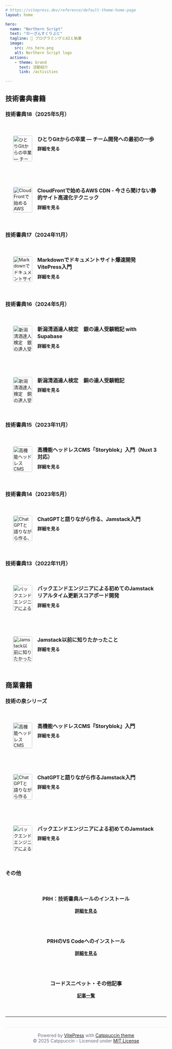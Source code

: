 ```yaml
---
# https://vitepress.dev/reference/default-theme-home-page
layout: home

hero:
  name: "Northern Script"
  text: "のーざんすくりぷと"
  tagline: 📝 プログラミングとAIと執筆
  image:
    src: /ns_hero.png
    alt: Northern Script logo
  actions:
    - theme: brand
      text: 活動紹介
      link: /activities

---
```


## 技術書典書籍

### 技術書典18（2025年5月）

<div class="book-grid">
  <a href="/solo-git-to-team" class="book-item-link" aria-label="ひとりGitからの卒業 ― チーム開発への最初の一歩の詳細を見る">
    <article class="book-item">
      <img src="/git-team-cover.png" alt="ひとりGitからの卒業 ― チーム開発への最初の一歩の表紙" class="book-cover" width="60" height="80" loading="lazy" decoding="async" fetchpriority="low">
      <div class="book-info">
        <h4>ひとりGitからの卒業 ― チーム開発への最初の一歩</h4>
        <span class="book-link" role="button">詳細を見る</span>
      </div>
    </article>
  </a>
  <a href="/cloudfront-aws-cdn" class="book-item-link" aria-label="CloudFrontで始めるAWS CDN - 今さら聞けない静的サイト高速化テクニックの詳細を見る">
    <article class="book-item">
      <img src="/cloudfront-aws-cover.png" alt="CloudFrontで始めるAWS CDN - 今さら聞けない静的サイト高速化テクニックの表紙" class="book-cover" width="60" height="80" loading="lazy" decoding="async" fetchpriority="low">
      <div class="book-info">
        <h4>CloudFrontで始めるAWS CDN - 今さら聞けない静的サイト高速化テクニック</h4>
        <span class="book-link" role="button">詳細を見る</span>
      </div>
    </article>
  </a>
</div>

### 技術書典17（2024年11月）

<div class="book-grid">
  <a href="/vitepress-book" class="book-item-link" aria-label="Markdownでドキュメントサイト爆速開発 VitePress入門の詳細を見る">
    <article class="book-item">
      <img src="/vitepress-cover.jpg" alt="Markdownでドキュメントサイト爆速開発 VitePress入門の表紙" class="book-cover" width="60" height="80" loading="lazy" decoding="async" fetchpriority="low">
      <div class="book-info">
        <h4>Markdownでドキュメントサイト爆速開発 VitePress入門</h4>
        <span class="book-link" role="button">詳細を見る</span>
      </div>
    </article>
  </a>
</div>

### 技術書典16（2024年5月）

<div class="book-grid">
  <a href="/niigata-sake-silver" class="book-item-link" aria-label="新潟清酒達人検定　銀の達人受験戦記 with Supabaseの詳細を見る">
    <article class="book-item">
      <img src="/sake-silver-new.jpg" alt="新潟清酒達人検定　銀の達人受験戦記 with Supabaseの表紙" class="book-cover" width="60" height="80" loading="lazy" decoding="async" fetchpriority="low">
      <div class="book-info">
        <h4>新潟清酒達人検定　銀の達人受験戦記 with Supabase</h4>
        <span class="book-link" role="button">詳細を見る</span>
      </div>
    </article>
  </a>
  <a href="/niigata-sake-copper" class="book-item-link" aria-label="新潟清酒達人検定　銅の達人受験戦記の詳細を見る">
    <article class="book-item">
      <img src="/sake-copper-new.jpg" alt="新潟清酒達人検定　銅の達人受験戦記の表紙" class="book-cover" width="60" height="80" loading="lazy" decoding="async" fetchpriority="low">
      <div class="book-info">
        <h4>新潟清酒達人検定　銅の達人受験戦記</h4>
        <span class="book-link" role="button">詳細を見る</span>
      </div>
    </article>
  </a>
</div>

### 技術書典15（2023年11月）

<div class="book-grid">
  <a href="/storyblok-book" class="book-item-link" aria-label="高機能ヘッドレスCMS「Storyblok」入門（Nuxt 3対応）の詳細を見る">
    <article class="book-item">
      <img src="/storyblok-tb15-cover.jpg" alt="高機能ヘッドレスCMS「Storyblok」入門（Nuxt 3対応）の表紙" class="book-cover" width="60" height="80" loading="lazy" decoding="async" fetchpriority="low">
      <div class="book-info">
        <h4>高機能ヘッドレスCMS「Storyblok」入門（Nuxt 3対応）</h4>
        <span class="book-link" role="button">詳細を見る</span>
      </div>
    </article>
  </a>
</div>

### 技術書典14（2023年5月）

<div class="book-grid">
  <a href="/chatgpt-jamstack" class="book-item-link" aria-label="ChatGPTと語りながら作る、Jamstack入門の詳細を見る">
    <article class="book-item">
      <img src="/chatgpt-jamstack-tb14-cover.jpg" alt="ChatGPTと語りながら作る、Jamstack入門の表紙" class="book-cover" width="60" height="80" loading="lazy" decoding="async" fetchpriority="low">
      <div class="book-info">
        <h4>ChatGPTと語りながら作る、Jamstack入門</h4>
        <span class="book-link" role="button">詳細を見る</span>
      </div>
    </article>
  </a>
</div>

### 技術書典13（2022年11月）

<div class="book-grid">
  <a href="/jamstack-realtime-scoreboard" class="book-item-link" aria-label="バックエンドエンジニアによる初めてのJamstack　リアルタイム更新スコアボード開発の詳細を見る">
    <article class="book-item">
      <img src="/jamstack-backend-tb13-cover.png" alt="バックエンドエンジニアによる初めてのJamstack　リアルタイム更新スコアボード開発の表紙" class="book-cover" width="60" height="80" loading="lazy" decoding="async" fetchpriority="low">
      <div class="book-info">
        <h4>バックエンドエンジニアによる初めてのJamstack　リアルタイム更新スコアボード開発</h4>
        <span class="book-link" role="button">詳細を見る</span>
      </div>
    </article>
  </a>
  <a href="/jamstack-basics" class="book-item-link" aria-label="Jamstack以前に知りたかったことの詳細を見る">
    <article class="book-item">
      <img src="/jamstack-basics-tb13-cover.png" alt="Jamstack以前に知りたかったことの表紙" class="book-cover" width="60" height="80" loading="lazy" decoding="async" fetchpriority="low">
      <div class="book-info">
        <h4>Jamstack以前に知りたかったこと</h4>
        <span class="book-link" role="button">詳細を見る</span>
      </div>
    </article>
  </a>
</div>

## 商業書籍

### 技術の泉シリーズ

<div class="book-grid">
  <a href="/storyblok-commercial" class="book-item-link" aria-label="高機能ヘッドレスCMS『Storyblok』入門の詳細を見る">
    <article class="book-item">
      <img src="/storyblok-book-cover.png" alt="高機能ヘッドレスCMS『Storyblok』入門の表紙" class="book-cover" width="60" height="80" loading="lazy" decoding="async" fetchpriority="low">
      <div class="book-info">
        <h4>高機能ヘッドレスCMS『Storyblok』入門</h4>
        <span class="book-link" role="button">詳細を見る</span>
      </div>
    </article>
  </a>
  <a href="/chatgpt-jamstack-commercial" class="book-item-link" aria-label="ChatGPTと語りながら作るJamstack入門の詳細を見る">
    <article class="book-item">
      <img src="/chatgpt-jamstack-cover.png" alt="ChatGPTと語りながら作るJamstack入門の表紙" class="book-cover" width="60" height="80" loading="lazy" decoding="async" fetchpriority="low">
      <div class="book-info">
        <h4>ChatGPTと語りながら作るJamstack入門</h4>
        <span class="book-link" role="button">詳細を見る</span>
      </div>
    </article>
  </a>
  <a href="/jamstack-backend-engineer" class="book-item-link" aria-label="バックエンドエンジニアによる初めてのJamstackの詳細を見る">
    <article class="book-item">
      <img src="/jamstack-scoreboard-cover.png" alt="バックエンドエンジニアによる初めてのJamstackの表紙" class="book-cover" width="60" height="80" loading="lazy" decoding="async" fetchpriority="low">
      <div class="book-info">
        <h4>バックエンドエンジニアによる初めてのJamstack</h4>
        <span class="book-link" role="button">詳細を見る</span>
      </div>
    </article>
  </a>
</div>

### その他

<div class="feature-grid">
  <div class="feature-item">
    <h4>PRH：技術書典ルールのインストール</h4>
    <a href="/prh-install2" class="feature-link">詳細を見る</a>
  </div>
  <div class="feature-item">
    <h4>PRHのVS Codeへのインストール</h4>
    <a href="/prh-install" class="feature-link">詳細を見る</a>
  </div>
  <div class="feature-item">
    <h4>コードスニペット・その他記事</h4>
    <a href="/code-snippets" class="feature-link">記事一覧</a>
  </div>
</div>

<style>
.book-grid {
  display: grid;
  grid-template-columns: repeat(auto-fit, minmax(300px, 1fr));
  gap: 2rem;
  margin: 2rem 0;
}

.book-item-link {
  text-decoration: none;
  color: inherit;
  display: block;
  border-radius: 8px;
}

.book-item-link:focus {
  outline: 2px solid var(--vp-c-brand);
  outline-offset: 4px;
}

.book-item {
  display: flex;
  gap: 1rem;
  padding: 1.5rem;
  border: 1px solid var(--vp-c-border);
  border-radius: 8px;
  transition: all 0.3s ease;
  height: 100%;
  background: var(--vp-c-bg-soft);
  will-change: transform;
}

.book-item:focus-within {
  outline: 2px solid var(--vp-c-brand);
  outline-offset: 2px;
}

.book-item-link:hover .book-item,
.book-item-link:focus .book-item {
  border-color: var(--vp-c-brand);
  box-shadow: 0 4px 12px rgba(0, 0, 0, 0.1);
  transform: translateY(-2px);
}

.book-cover {
  width: 60px;
  height: 80px;
  border-radius: 4px;
  flex-shrink: 0;
  object-fit: cover;
  object-position: center;
  transition: transform 0.2s ease;
  background-color: var(--vp-c-bg-soft);
  contain: layout style;
  will-change: transform;
}

.book-item:hover .book-cover {
  transform: scale(1.05);
}

.book-info {
  flex: 1;
}

.book-info h4 {
  margin: 0 0 0.5rem 0;
  font-size: 1rem;
  line-height: 1.4;
  color: var(--vp-c-text-1);
}

.book-link {
  color: var(--vp-c-brand-dark);
  font-weight: 600;
  text-decoration: underline;
  text-decoration-color: transparent;
  transition: all 0.2s ease;
}

.book-item:hover .book-link {
  text-decoration-color: var(--vp-c-brand-dark);
}

.feature-grid {
  display: grid;
  grid-template-columns: repeat(auto-fit, minmax(250px, 1fr));
  gap: 1.5rem;
  margin: 2rem 0;
}

.feature-item {
  padding: 1.5rem;
  border: 1px solid var(--vp-c-border);
  border-radius: 8px;
  text-align: center;
  transition: all 0.3s ease;
  background: var(--vp-c-bg-soft);
}

.feature-item:focus-within {
  border-color: var(--vp-c-brand);
  box-shadow: 0 4px 12px rgba(0, 0, 0, 0.1);
}

.feature-item:hover {
  border-color: var(--vp-c-brand);
  box-shadow: 0 4px 12px rgba(0, 0, 0, 0.1);
}

.feature-item h4 {
  margin: 0 0 1rem 0;
  font-size: 1rem;
}

.feature-link {
  color: var(--vp-c-brand-dark);
  text-decoration: underline;
  font-weight: 600;
  border-radius: 4px;
  padding: 0.25rem 0.5rem;
  margin: -0.25rem -0.5rem;
  transition: all 0.2s ease;
}

.feature-link:focus {
  outline: 2px solid var(--vp-c-brand);
  outline-offset: 2px;
  background: var(--vp-c-brand-soft);
}

.feature-link:hover {
  text-decoration: underline;
}
</style>
---

<footer style="text-align: center; margin-top: 2rem; padding: 1rem; border-top: 1px solid #e5e7eb; color: #6b7280; font-size: 0.875rem;">
  Powered by <a href="https://vitepress.dev/">VitePress</a> with <a href="https://github.com/catppuccin/vitepress">Catppuccin theme</a><br>
  © 2025 Catppuccin - Licensed under <a href="https://github.com/catppuccin/catppuccin/blob/main/LICENSE">MIT License</a>
</footer>
